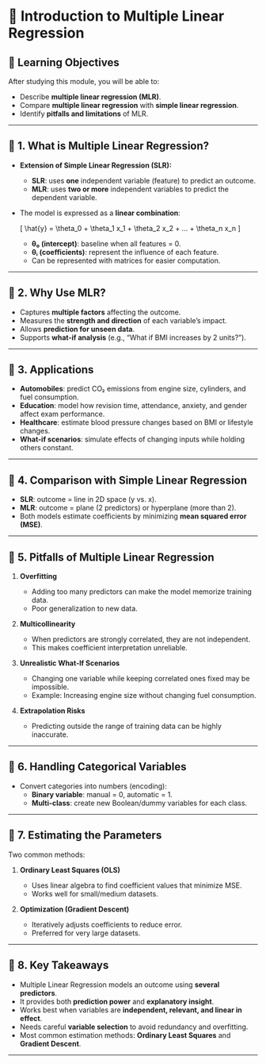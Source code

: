# 🎥 Introduction to Multiple Linear Regression

## 🎯 Learning Objectives
After studying this module, you will be able to:
- Describe **multiple linear regression (MLR)**.
- Compare **multiple linear regression** with **simple linear regression**.
- Identify **pitfalls and limitations** of MLR.

---

## 📌 1. What is Multiple Linear Regression?
- **Extension of Simple Linear Regression (SLR):**
  - **SLR**: uses **one** independent variable (feature) to predict an outcome.
  - **MLR**: uses **two or more** independent variables to predict the dependent variable.
- The model is expressed as a **linear combination**:
  
  \[
  \hat{y} = \theta_0 + \theta_1 x_1 + \theta_2 x_2 + ... + \theta_n x_n
  \]
  
  - **θ₀ (intercept)**: baseline when all features = 0.  
  - **θᵢ (coefficients)**: represent the influence of each feature.  
  - Can be represented with matrices for easier computation.

---

## 📌 2. Why Use MLR?
- Captures **multiple factors** affecting the outcome.  
- Measures the **strength and direction** of each variable’s impact.  
- Allows **prediction for unseen data**.  
- Supports **what-if analysis** (e.g., “What if BMI increases by 2 units?”).

---

## 📌 3. Applications
- **Automobiles**: predict CO₂ emissions from engine size, cylinders, and fuel consumption.  
- **Education**: model how revision time, attendance, anxiety, and gender affect exam performance.  
- **Healthcare**: estimate blood pressure changes based on BMI or lifestyle changes.  
- **What-if scenarios**: simulate effects of changing inputs while holding others constant.

---

## 📌 4. Comparison with Simple Linear Regression
- **SLR**: outcome = line in 2D space (y vs. x).  
- **MLR**: outcome = plane (2 predictors) or hyperplane (more than 2).  
- Both models estimate coefficients by minimizing **mean squared error (MSE)**.  

---

## 📌 5. Pitfalls of Multiple Linear Regression
1. **Overfitting**  
   - Adding too many predictors can make the model memorize training data.  
   - Poor generalization to new data.

2. **Multicollinearity**  
   - When predictors are strongly correlated, they are not independent.  
   - This makes coefficient interpretation unreliable.

3. **Unrealistic What-If Scenarios**  
   - Changing one variable while keeping correlated ones fixed may be impossible.  
   - Example: Increasing engine size without changing fuel consumption.

4. **Extrapolation Risks**  
   - Predicting outside the range of training data can be highly inaccurate.

---

## 📌 6. Handling Categorical Variables
- Convert categories into numbers (encoding):
  - **Binary variable**: manual = 0, automatic = 1.  
  - **Multi-class**: create new Boolean/dummy variables for each class.  

---

## 📌 7. Estimating the Parameters
Two common methods:
1. **Ordinary Least Squares (OLS)**  
   - Uses linear algebra to find coefficient values that minimize MSE.  
   - Works well for small/medium datasets.  

2. **Optimization (Gradient Descent)**  
   - Iteratively adjusts coefficients to reduce error.  
   - Preferred for very large datasets.  

---

## 📌 8. Key Takeaways
- Multiple Linear Regression models an outcome using **several predictors**.  
- It provides both **prediction power** and **explanatory insight**.  
- Works best when variables are **independent, relevant, and linear in effect**.  
- Needs careful **variable selection** to avoid redundancy and overfitting.  
- Most common estimation methods: **Ordinary Least Squares** and **Gradient Descent**.  

---
